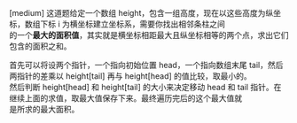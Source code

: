 [medium] 这道题给定一个数组 height，包含一组高度，现在以这些高度为纵坐标，数组下标 i 为横坐标建立坐标系，需要你找出相邻条柱之间<br>
的一个**最大的面积值**，其实就是横坐标相距最大且纵坐标相等的两个点，求出它们包含的面积之和。<br>

首先可以将设两个指针，一个指向初始位置 head，一个指向数组末尾 tail，然后两指针的差乘以 height[tail] 再与 height[head] 的值比较，取最小的。<br>
然后判断 height[head] 和 height[tail] 的大小来决定移动 head 和 tail 指针。在继续上面的求值，取最大值保存下来。最终遍历完后的这个最大值就<br>
是所求的最大面积。
